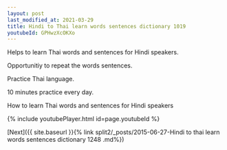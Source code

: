```yaml
---
layout: post
last_modified_at: 2021-03-29
title: Hindi to Thai learn words sentences dictionary 1019 
youtubeId: GPHwzXcOKXo
---
```

 
 
Helps to learn Thai words and sentences for Hindi speakers.

Opportunitiy to repeat the words sentences. 

Practice Thai language. 
 
10 minutes practice every day. 
 
How to learn Thai words and sentences for Hindi speakers 
 
{% include youtubePlayer.html id=page.youtubeId %}
 
 
[Next]({{ site.baseurl }}{% link  split2/_posts/2015-06-27-Hindi to thai learn words sentences dictionary 1248 .md%})
 
